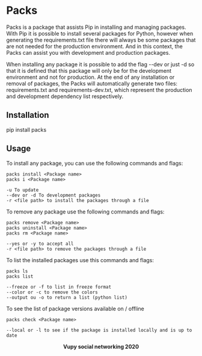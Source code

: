 # Packs

Packs is a package that assists Pip in installing and managing packages. With Pip it is possible to install several packages for Python, however when generating the requirements.txt file there will always be some packages that are not needed for the production environment. And in this context, the Packs can assist you with development and production packages.

When installing any package it is possible to add the flag --dev or just -d so that it is defined that this package will only be for the development environment and not for production. At the end of any installation or removal of packages, the Packs will automatically generate two files: requirements.txt and requirements-dev.txt, which represent the production and development dependency list respectively.

## Installation

pip install packs

## Usage 

To install any package, you can use the following commands and flags:

```
packs install <Package name>
packs i <Package name>

-u To update
--dev or -d To development packages
-r <file path> to install the packages through a file
```

To remove any package use the following commands and flags:

```
packs remove <Package name>
packs uninstall <Package name>
packs rm <Package name>

--yes or -y to accept all
-r <file path> to remove the packages through a file
```

To list the installed packages use this commands and flags:

```
packs ls
packs list

--freeze or -f to list in freeze format
--color or -c to remove the colors
--output ou -o to return a list (python list)
```

To see the list of package versions available on / offline

```
packs check <Package name>

--local or -l to see if the package is installed locally and is up to date
```


<strong>
    <p align="center" style="text-align: center;">Vupy social networking 2020</p>
</strong>